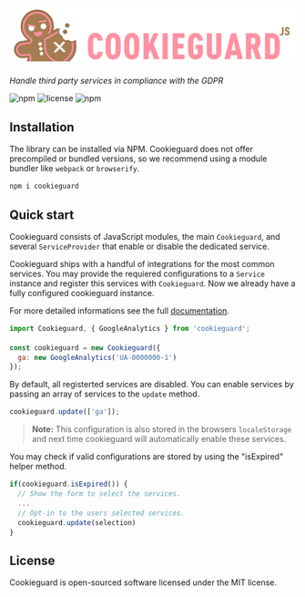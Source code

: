 # ![Cookieguard](https://github.com/tobiasthaden/cookieguard/raw/master/docs/_hero.png)

_Handle third party services in compliance with the GDPR_

![npm](https://img.shields.io/npm/v/cookieguard) ![license](https://img.shields.io/npm/l/cookieguard) ![npm](https://img.shields.io/npm/dt/cookieguard)

## Installation

The library can be installed via NPM. Cookieguard does not offer precompiled or bundled versions, so we recommend using a module bundler like `webpack` or `browserify`.

```sh
npm i cookieguard
```

## Quick start

Cookieguard consists of JavaScript modules, the main `Cookieguard`, and several `ServiceProvider` that enable or disable the dedicated service.

Cookieguard ships with a handful of integrations for the most common services. You may provide the requiered configurations to a `Service` instance and register this services with `Cookieguard`. Now we already have a fully configured cookieguard instance.

For more detailed informations see the full [documentation](//cookieguard.js.org).

```js
import Cookieguard, { GoogleAnalytics } from 'cookieguard';

const cookieguard = new Cookieguard({
  ga: new GoogleAnalytics('UA-0000000-1')
});
```

By default, all registerted services are disabled. You can enable services by passing an array of services to the `update` method.

```js
cookieguard.update(['ga']);
```

> **Note:**
> This configuration is also stored in the browsers `localeStorage` and next time cookieguard will automatically enable these services.

You may check if valid configurations are stored by using the "isExpired" helper method.

```js
if(cookieguard.isExpired()) {
  // Show the form to select the services.
  ...
  // Opt-in to the users selected services.
  cookieguard.update(selection)
}
```

## License
Cookieguard is open-sourced software licensed under the MIT license.
